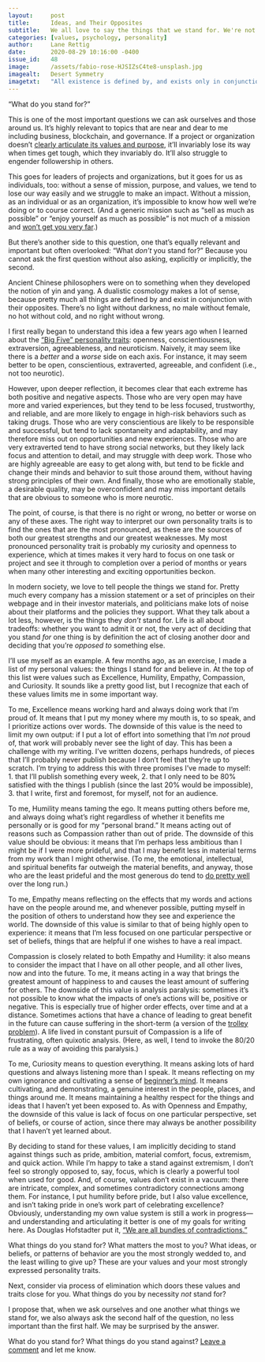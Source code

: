 ```yaml
---
layout:     post
title:      Ideas, and Their Opposites
subtitle:   We all love to say the things that we stand for. We're not nearly as good at saying the things we stand against. But you cannot have one without the other.
categories: [values, psychology, personality]
author:     Lane Rettig
date:       2020-08-29 10:16:00 -0400
issue_id:   48
image:      /assets/fabio-rose-HJSIZsC4te8-unsplash.jpg
imagealt:   Desert Symmetry
imagetxt:   "All existence is defined by, and exists only in conjunction with, its opposite. The Chinese figured this out a few thousand years ago: the original meaning of _yin_ and _yang_ is the bright (sunny) side and the dark (cloudy, shaded) side of a hill. (Photo by <a href='https://unsplash.com/@fabiorose?utm_source=unsplash&amp;utm_medium=referral&amp;utm_content=creditCopyText'>Fabio Rose</a> on Unsplash)"
---
```

“What do you stand for?”

This is one of the most important questions we can ask ourselves and those around us. It’s highly relevant to topics that are near and dear to me including business, blockchain, and governance. If a project or organization doesn’t [clearly articulate its values and purpose](https://www.etherean.org/blockchain/community/governance/2019/11/18/key-ingredients-better-blockchain-part-iv-constitution.html), it’ll invariably lose its way when times get tough, which they invariably do. It’ll also struggle to engender followership in others.

This goes for leaders of projects and organizations, but it goes for us as individuals, too: without a sense of mission, purpose, and values, we tend to lose our way easily and we struggle to make an impact. Without a mission, as an individual or as an organization, it’s impossible to know how well we’re doing or to course correct. (And a generic mission such as “sell as much as possible” or “enjoy yourself as much as possible” is not much of a mission and [won’t get you very far](https://www.etherean.org/blockchain/culture/values/2020/08/09/crypto-has-a-purpose-problem.html).)

But there’s another side to this question, one that’s equally relevant and important but often overlooked: “What _don’t_ you stand for?” Because you cannot ask the first question without also asking, explicitly or implicitly, the second.

Ancient Chinese philosophers were on to something when they developed the notion of yin and yang. A dualistic cosmology makes a lot of sense, because pretty much all things are defined by and exist in conjunction with their opposites. There’s no light without darkness, no male without female, no hot without cold, and no right without wrong.

I first really began to understand this idea a few years ago when I learned about the [“Big Five” personality traits](https://en.wikipedia.org/wiki/Big_Five_personality_traits): openness, conscientiousness, extraversion, agreeableness, and neuroticism. Naively, it may seem like there is a _better_ and a _worse_ side on each axis. For instance, it may seem better to be open, conscientious, extraverted, agreeable, and confident (i.e., not too neurotic).

However, upon deeper reflection, it becomes clear that each extreme has both positive and negative aspects. Those who are very open may have more and varied experiences, but they tend to be less focused, trustworthy, and reliable, and are more likely to engage in high-risk behaviors such as taking drugs. Those who are very conscientious are likely to be responsible and successful, but tend to lack spontaneity and adaptability, and may therefore miss out on opportunities and new experiences. Those who are very extraverted tend to have strong social networks, but they likely lack focus and attention to detail, and may struggle with deep work. Those who are highly agreeable are easy to get along with, but tend to be fickle and change their minds and behavior to suit those around them, without having strong principles of their own. And finally, those who are emotionally stable, a desirable quality, may be overconfident and may miss important details that are obvious to someone who is more neurotic.

The point, of course, is that there is no right or wrong, no better or worse on any of these axes. The right way to interpret our own personality traits is to find the ones that are the most pronounced, as these are the sources of both our greatest strengths and our greatest weaknesses. My most pronounced personality trait is probably my curiosity and openness to experience, which at times makes it very hard to focus on one task or project and see it through to completion over a period of months or years when many other interesting and exciting opportunities beckon.

In modern society, we love to tell people the things we stand for. Pretty much every company has a mission statement or a set of principles on their webpage and in their investor materials, and politicians make lots of noise about their platforms and the policies they support. What they talk about a lot less, however, is the things they _don’t_ stand for. Life is all about tradeoffs: whether you want to admit it or not, the very act of deciding that you stand _for_ one thing is by definition the act of closing another door and deciding that you’re _opposed to_ something else.

I’ll use myself as an example. A few months ago, as an exercise, I made a list of my personal values: the things I stand for and believe in. At the top of this list were values such as Excellence, Humility, Empathy, Compassion, and Curiosity. It sounds like a pretty good list, but I recognize that each of these values limits me in some important way.

To me, Excellence means working hard and always doing work that I’m proud of. It means that I put my money where my mouth is, to so speak, and I prioritize actions over words. The downside of this value is the need to limit my own output: if I put a lot of effort into something that I’m _not_ proud of, that work will probably never see the light of day. This has been a challenge with my writing. I’ve written dozens, perhaps hundreds, of pieces that I’ll probably never publish because I don’t feel that they’re up to scratch. I’m trying to address this with three promises I’ve made to myself: 1. that I’ll publish something every week, 2. that I only need to be 80% satisfied with the things I publish (since the last 20% would be impossible), 3. that I write, first and foremost, for myself, not for an audience.

To me, Humility means taming the ego. It means putting others before me, and always doing what’s right regardless of whether it benefits me personally or is good for my “personal brand.” It means acting out of reasons such as Compassion rather than out of pride. The downside of this value should be obvious: it means that I’m perhaps less ambitious than I might be if I were more prideful, and that I may benefit less in material terms from my work than I might otherwise. (To me, the emotional, intellectual, and spiritual benefits far outweigh the material benefits, and anyway, those who are the least prideful and the most generous do tend to [do pretty well](https://www.adamgrant.net/give-and-take) over the long run.)

To me, Empathy means reflecting on the effects that my words and actions have on the people around me, and whenever possible, putting myself in the position of others to understand how they see and experience the world. The downside of this value is similar to that of being highly open to experience: it means that I’m less focused on one particular perspective or set of beliefs, things that are helpful if one wishes to have a real impact.

Compassion is closely related to both Empathy and Humility: it also means to consider the impact that I have on all other people, and all other lives, now and into the future. To me, it means acting in a way that brings the greatest amount of happiness to and causes the least amount of suffering for others. The downside of this value is analysis paralysis: sometimes it’s not possible to know what the impacts of one’s actions will be, positive or negative. This is especially true of higher order effects, over time and at a distance. Sometimes actions that have a chance of leading to great benefit in the future can cause suffering in the short-term (a version of the [trolley problem](https://en.wikipedia.org/wiki/Trolley_problem)). A life lived in constant pursuit of Compassion is a life of frustrating, often quixotic analysis. (Here, as well, I tend to invoke the 80/20 rule as a way of avoiding this paralysis.)

To me, Curiosity means to question everything. It means asking lots of hard questions and always listening more than I speak. It means reflecting on my own ignorance and cultivating a sense of [beginner’s mind](https://en.wikipedia.org/wiki/Shoshin). It means cultivating, and demonstrating, a genuine interest in the people, places, and things around me. It means maintaining a healthy respect for the things and ideas that I haven’t yet been exposed to. As with Openness and Empathy, the downside of this value is lack of focus on one particular perspective, set of beliefs, or course of action, since there may always be another possibility that I haven’t yet learned about.

By deciding to stand for these values, I am implicitly deciding to stand against things such as pride, ambition, material comfort, focus, extremism, and quick action. While I’m happy to take a stand against extremism, I don’t feel so strongly opposed to, say, focus, which is clearly a powerful tool when used for good. And, of course, values don’t exist in a vacuum: there are intricate, complex, and sometimes contradictory connections among them. For instance, I put humility before pride, but I also value excellence, and isn’t taking pride in one’s work part of celebrating excellence? Obviously, understanding my own value system is still a work in progress—and understanding and articulating it better is one of my goals for writing here. As Douglas Hofstadter put it, [“We are all bundles of contradictions.”](/about/)

What things do you stand for? What matters the most to you? What ideas, or beliefs, or patterns of behavior are you the most strongly wedded to, and the least willing to give up? These are your values and your most strongly expressed personality traits.

Next, consider via process of elimination which doors these values and traits close for you. What things do you by necessity _not_ stand for?

I propose that, when we ask ourselves and one another what things we stand for, we also always ask the second half of the question, no less important than the first half. We may be surprised by the answer.

What do you stand for? What things do you stand against? [Leave a comment](https://github.com/applescotch/applescotch.github.io/issues/48) and let me know.
